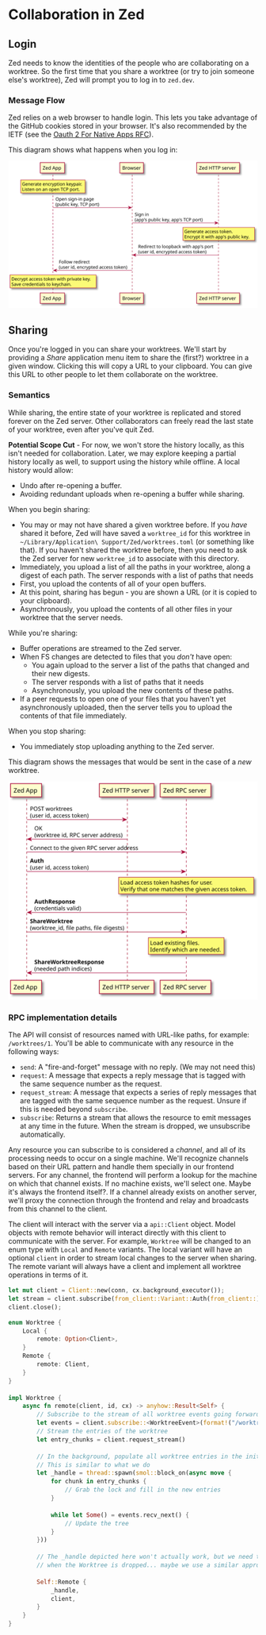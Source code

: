 # Collaboration in Zed

## Login

Zed needs to know the identities of the people who are collaborating on a worktree. So the first time that you share a worktree (or try to join someone else's worktree), Zed will prompt you to log in to `zed.dev`.

### Message Flow

Zed relies on a web browser to handle login. This lets you take advantage of the GitHub cookies stored in your browser. It's also recommended by the IETF (see the [Oauth 2 For Native Apps RFC](https://www.rfc-editor.org/rfc/rfc8252.txt)).

This diagram shows what happens when you log in:

![login sequence diagram](./diagrams/svg/login-flow.svg)

## Sharing

Once you're logged in you can share your worktrees. We'll start by providing a *Share* application menu item to share the (first?) worktree in a given window. Clicking this will copy a URL to your clipboard. You can give this URL to other people to let them collaborate on the worktree.

### Semantics

While sharing, the entire state of your worktree is replicated and stored forever on the Zed server. Other collaborators can freely read the last state of your worktree, even after you've quit Zed.

__Potential Scope Cut__ - For now, we won't store the history locally, as this isn't needed for collaboration. Later, we may explore keeping a partial history locally as well, to support using the history while offline. A local history would allow:
* Undo after re-opening a buffer.
* Avoiding redundant uploads when re-opening a buffer while sharing.

When you begin sharing:
* You may or may not have shared a given worktree before. If you *have* shared it before, Zed will have saved a `worktree_id` for this worktree in `~/Library/Application\ Support/Zed/worktrees.toml` (or something like that). If you haven't shared the worktree before, then you need to ask the Zed server for new `worktree_id` to associate with this directory.
* Immediately, you upload a list of all the paths in your worktree, along a digest of each path. The server responds with a list of paths that needs
* First, you upload the contents of all of your open buffers.
* At this point, sharing has begun - you are shown a URL (or it is copied to your clipboard).
* Asynchronously, you upload the contents of all other files in your worktree that the server needs.

While you're sharing:
* Buffer operations are streamed to the Zed server.
* When FS changes are detected to files that you *don't* have open:
  * You again upload to the server a list of the paths that changed and their new digests.
  * The server responds with a list of paths that it needs
  * Asynchronously, you upload the new contents of these paths.
* If a peer requests to open one of your files that you haven't yet asynchronously uploaded, then the server tells you to upload the contents of that file immediately.

When you stop sharing:
  * You immediately stop uploading anything to the Zed server.

This diagram shows the messages that would be sent in the case of a *new* worktree.

![share-worktree sequence diagram](./diagrams/svg/share-worktree.svg)

### RPC implementation details

The API will consist of resources named with URL-like paths, for example: `/worktrees/1`. You'll be able to communicate with any resource in the following ways:

* `send`: A "fire-and-forget" message with no reply. (We may not need this)
* `request`: A message that expects a reply message that is tagged with the same sequence number as the request.
* `request_stream`: A message that expects a series of reply messages that are tagged with the same sequence number as the request. Unsure if this is needed beyond `subscribe`.
* `subscribe`: Returns a stream that allows the resource to emit messages at any time in the future. When the stream is dropped, we unsubscribe automatically.

Any resource you can subscribe to is considered a *channel*, and all of its processing needs to occur on a single machine. We'll recognize channels based on their URL pattern and handle them specially in our frontend servers. For any channel, the frontend will perform a lookup for the machine on which that channel exists. If no machine exists, we'll select one. Maybe it's always the frontend itself?. If a channel already exists on another server, we'll proxy the connection through the frontend and relay and broadcasts from this channel to the client.

The client will interact with the server via a `api::Client` object. Model objects with remote behavior will interact directly with this client to communicate with the server. For example, `Worktree` will be changed to an enum type with `Local` and `Remote` variants. The local variant will have an optional `client` in order to stream local changes to the server when sharing. The remote variant will always have a client and implement all worktree operations in terms of it.

```rs
let mut client = Client::new(conn, cx.background_executor());
let stream = client.subscribe(from_client::Variant::Auth(from_client::));
client.close();
```

```rs
enum Worktree {
    Local {
        remote: Option<Client>,
    }
    Remote {
        remote: Client,
    }
}

impl Worktree {
    async fn remote(client, id, cx) -> anyhow::Result<Self> {
        // Subscribe to the stream of all worktree events going forward
        let events = client.subscribe::<WorktreeEvent>(format!("/worktrees/{}", worktree_id)).await?;
        // Stream the entries of the worktree
        let entry_chunks = client.request_stream()

        // In the background, populate all worktree entries in the initial stream and process any change events.
        // This is similar to what we do 
        let _handle = thread::spawn(smol::block_on(async move {
            for chunk in entry_chunks {
                // Grab the lock and fill in the new entries
            }

            while let Some() = events.recv_next() {
                // Update the tree
            }
        }))

        // The _handle depicted here won't actually work, but we need to terminate the thread and drop the subscription
        // when the Worktree is dropped... maybe we use a similar approach to how we handle local worktrees.

        Self::Remote {
            _handle,
            client,
        }
    }
}
```